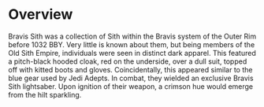 # Overview
Bravis Sith was a collection of Sith within the Bravis system of the Outer Rim before 1032 BBY.
Very little is known about them, but being members of the Old Sith Empire, individuals were seen in distinct dark apparel.
This featured a pitch-black hooded cloak, red on the underside, over a dull suit, topped off with kitted boots and gloves.
Coincidentally, this appeared similar to the blue gear used by Jedi Adepts.
In combat, they wielded an exclusive Bravis Sith lightsaber.
Upon ignition of their weapon, a crimson hue would emerge from the hilt sparkling.